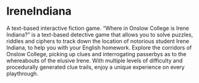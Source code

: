# IreneIndiana
A text-based interactive fiction game.
“Where in Onslow College is Irene Indiana?” is a text-based detective game that allows you to solve puzzles,
riddles and ciphers to track down the location of notorious student Irene Indiana, to help you with your English homework.
Explore the corridors of Onslow College, picking up clues and interrogating passerbys as to the whereabouts
of the elusive Irene. With multiple levels of difficulty and procedurally generated clue trails,
enjoy a unique experience on every playthrough. 
